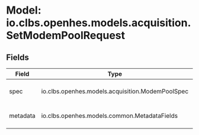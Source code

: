 # Model: io.clbs.openhes.models.acquisition.SetModemPoolRequest

## Fields

| Field | Type | Description |
| --- | --- | --- |
| spec | io.clbs.openhes.models.acquisition.ModemPoolSpec | The modem pool specification. |
| metadata | io.clbs.openhes.models.common.MetadataFields | The metadata fields. |

